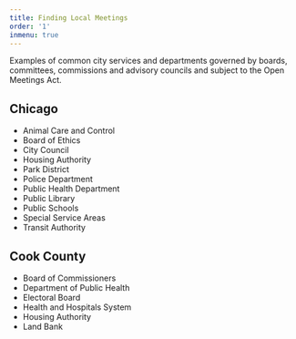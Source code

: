 ```yaml
---
title: Finding Local Meetings
order: '1'
inmenu: true
---
```

Examples of common city services and departments governed by boards, committees, commissions and advisory councils and subject to the Open Meetings Act.

## Chicago

* Animal Care and Control
* Board of Ethics
* City Council
* Housing Authority
* Park District
* Police Department
* Public Health Department
* Public Library
* Public Schools
* Special Service Areas
* Transit Authority

## Cook County

* Board of Commissioners
* Department of Public Health
* Electoral Board
* Health and Hospitals System
* Housing Authority
* Land Bank

